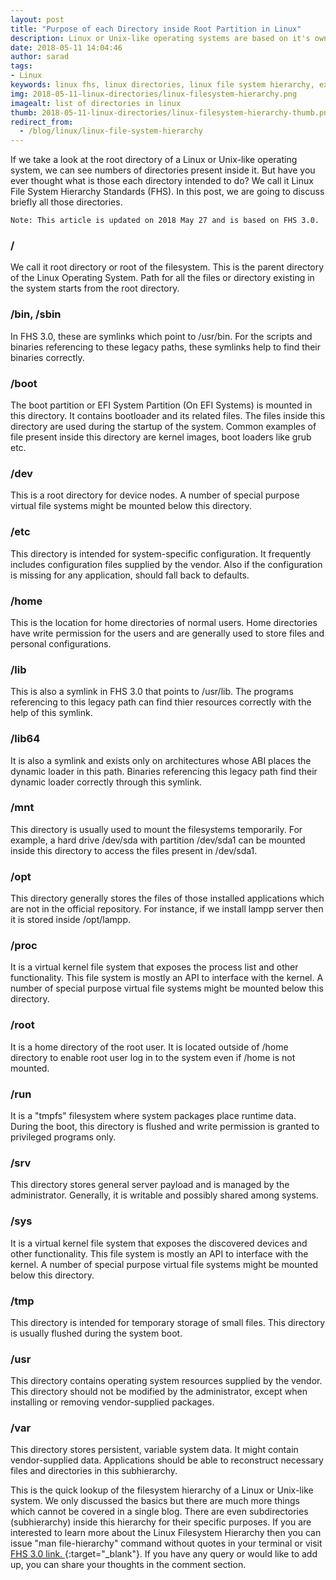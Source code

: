 ```yaml
---
layout: post
title: "Purpose of each Directory inside Root Partition in Linux"
description: Linux or Unix-like operating systems are based on it's own Filesystem Hierarchy Standards (FHS). Each directory has it's own purpose. This article will talk about the purpose of these directories.
date: 2018-05-11 14:04:46
author: sarad
tags:
- Linux
keywords: linux fhs, linux directories, linux file system hierarchy, explain linux file system, linux file system hierarchy diagram, home linux, file system hierarchy in linux
img: 2018-05-11-linux-directories/linux-filesystem-hierarchy.png
imagealt: list of directories in linux
thumb: 2018-05-11-linux-directories/linux-filesystem-hierarchy-thumb.png
redirect_from:
  - /blog/linux/linux-file-system-hierarchy
---
```


If we take a look at the root directory of a Linux or Unix-like operating system, we can see numbers of directories present inside it. But have you ever thought what is those each directory intended to do? We call it Linux File System Hierarchy Standards (FHS). In this post, <!--more--> we are going to discuss briefly all those directories.

    Note: This article is updated on 2018 May 27 and is based on FHS 3.0.

### /
We call it root directory or root of the filesystem. This is the parent directory of the Linux Operating System. Path for all the files or directory existing in the system starts from the root directory.

### /bin, /sbin
In FHS 3.0, these are symlinks which point to /usr/bin. For the scripts and binaries referencing to these legacy paths, these symlinks help to find their binaries correctly.

### /boot
The boot partition or EFI System Partition (On EFI Systems) is mounted in this directory. It contains bootloader and its related files. The files inside this directory are used during the startup of the system. Common examples of file present inside this directory are kernel images, boot loaders like grub etc.

### /dev
This is a root directory for device nodes. A number of special purpose virtual file systems might be mounted below this directory.

### /etc
This directory is intended for system-specific configuration. It frequently includes configuration files supplied by the vendor. Also if the configuration is missing for any application, should fall back to defaults.

### /home
This is the location for home directories of normal users. Home directories have write permission for the users and are generally used to store files and personal configurations.

### /lib
This is also a symlink in FHS 3.0 that points to /usr/lib. The programs referencing to this legacy path can find thier resources correctly with the help of this symlink.

### /lib64
It is also a symlink and exists only on architectures whose ABI places the dynamic loader in this path. Binaries referencing this legacy path find their dynamic loader correctly through this symlink.

### /mnt
This directory is usually used to mount the filesystems temporarily. For example, a hard drive /dev/sda with partition /dev/sda1 can be mounted inside this directory to access the files present in /dev/sda1.

### /opt
This directory generally stores the files of those installed applications which are not in the official repository. For instance, if we install lampp server then it is stored inside /opt/lampp.

### /proc
It is a virtual kernel file system that exposes the process list and other functionality. This file system is mostly an API to interface with the kernel. A number of special purpose virtual file systems might be mounted below this directory.

### /root
It is a home directory of the root user. It is located outside of /home directory to enable root user log in to the system even if /home is not mounted.

### /run
It is a "tmpfs" filesystem where system packages place runtime data. During the boot, this directory is flushed and write permission is granted to privileged programs only.

### /srv
This directory stores general server payload and is managed by the administrator. Generally, it is writable and possibly shared among systems.

### /sys
It is a virtual kernel file system that exposes the discovered devices and other functionality. This file system is mostly an API to interface with the kernel. A number of special purpose virtual file systems might be mounted below this directory.

### /tmp
This directory is intended for temporary storage of small files. This directory is usually flushed during the system boot.

### /usr
This directory contains operating system resources supplied by the vendor. This directory should not be modified by the administrator, except when installing or removing vendor-supplied packages.

### /var
This directory stores persistent, variable system data. It might contain vendor-supplied data. Applications should be able to reconstruct necessary files and directories in this subhierarchy.

This is the quick lookup of the filesystem hierarchy of a Linux or Unix-like system. We only discussed the basics but there are much more things which cannot be covered in a single blog. There are even subdirectories (subhierarchy) inside this hierarchy for their specific purposes. If you are interested to learn more about the Linux Filesystem Hierarchy then you can issue "man file-hierarchy" command without quotes in your terminal or visit [FHS 3.0 link. <i class="fa fa-external-link" aria-hidden="true"></i>](http://refspecs.linuxfoundation.org/FHS_3.0/fhs-3.0.html){:target="_blank"}. If you have any query or would like to add up, you can share your thoughts in the comment section.